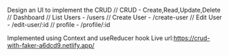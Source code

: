 Design an UI to implement the CRUD // CRUD - Create,Read,Update,Delete
// Dashboard
// List Users - /users
// Create User - /create-user
// Edit User - /edit-user/:id
// profile - /profile/:id

Implemented using Context and useReducer hook
Live url:https://crud-with-faker-a6dcd9.netlify.app/
